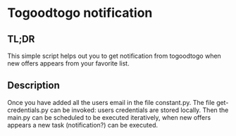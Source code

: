 # Togoodtogo notification 

## TL;DR
This simple script helps out you to get notification from togoodtogo when new offers appears from your favorite list.

## Description
Once you have added all the users email in the file constant.py. The file get-credentials.py can be invoked: users credentials are stored locally.
Then the main.py can be scheduled to be executed iteratively, when new offers appears a new task (notification?) can be executed.

